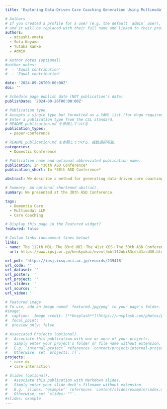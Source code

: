 ```yaml
---
title: 'Exploring Data-Driven Care Coaching Generation Using Multimodal Large Language Models for Dementia Care'

# Authors
# If you created a profile for a user (e.g. the default `admin` user), write the username (folder name) here
# and it will be replaced with their full name and linked to their profile.
authors:
  - atsushi-omata
  - Sota Koyama
  - Yutaka Kanke
  - Admin

# Author notes (optional)
#author_notes:
#  - 'Equal contribution'
#  - 'Equal contribution'

date: '2024-09-26T00:00:00Z'
doi: ''

# Schedule page publish date (NOT publication's date).
publishDate: '2024-09-26T00:00:00Z'

# Publication type.
# Accepts a single type but formatted as a YAML list (for Hugo requirements).
# Enter a publication type from the CSL standard.
# README_publication.md を参照してつける
publication_types: 
  - paper-conference

# README_publication.md を参照してつける．複数選択可能．
categories:
  - Domestic Conference

# Publication name and optional abbreviated publication name.
publication: In *30th ASD Conference*
publication_short: In *30th ASD Conference*

abstract: We describe a method for generating data-driven care coaching using multimodal large language models (MLLM) in dementia care. Improving the quality of dementia care requires instruction from experienced caregivers, but opportunities for instruction are limited. Recently, large language models (LLMs) have attracted attention, and we aim to apply them to care coaching to develop a more efficient and effective learning support environment. In this study, we propose a framework for generating care coaching by providing dementia care practice data as input to multimodal LLMs. We have generated care coaching using multimodal LLMs for care practice videos and compared them with conventional human coaching. The results have shown that the data-driven approach using multimodal LLMs is effective in learning dementia care skills.

# Summary. An optional shortened abstract.
summary: We presented at the 30th ASD Conference.

tags: 
  - Dementia Care
  - Multimodal LLM
  - Care Coaching

# Display this page in the Featured widget?
featured: false

# Custom links (uncomment lines below)
links:
- name: The 112th MBL・The 83rd UBI・The 41st CDS・The 30th ASD Conference
  url: https://www.ipsj.or.jp/kenkyukai/event/mbl112ubi83cds41asd30.html

url_pdf: 'https://ipsj.ixsq.nii.ac.jp/records/239418'
url_code: ''
url_dataset: ''
url_poster: ''
url_project: ''
url_slides: ''
url_source: ''
url_video: ''

# Featured image
# To use, add an image named `featured.jpg/png` to your page's folder.
#image:
#  caption: 'Image credit: [**Unsplash**](https://unsplash.com/photos/pLCdAaMFLTE)'
#  focal_point: ''
#  preview_only: false

# Associated Projects (optional).
#   Associate this publication with one or more of your projects.
#   Simply enter your project's folder or file name without extension.
#   E.g. `internal-project` references `content/project/internal-project/index.md`.
#   Otherwise, set `projects: []`.
projects:
  - care-dx
  - care-interaction

# Slides (optional).
#   Associate this publication with Markdown slides.
#   Simply enter your slide deck's filename without extension.
#   E.g. `slides: "example"` references `content/slides/example/index.md`.
#   Otherwise, set `slides: ""`.
#slides: example
---
```

